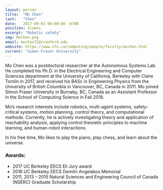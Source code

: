 ```yaml
---
layout: person
title:  "Mo Chen"
last:   "Chen"
date:   2017-09-01 00:00:00 -0700
position: alumni
excerpt: "Robotic safety"
img: MoChen.png
email: mochen72@stanford.edu
website: https://www.sfu.ca/computing/people/faculty/mochen.html
current: "Simon Fraser University"
---
```


Mo Chen was a postdoctoral researcher at the Autonomous Systems Lab. He completed his Ph.D. in the Electrical Engineering and Computer Sciences department at the University of California, Berkeley with Claire Tomlin in 2017, and received his BASc in Engineering Physics from the University of British Columbia in Vancouver, BC, Canada in 2011. Mo joined Simon Fraser University in Burnaby, BC, Canada as an Assistant Professor in the School of Computing Science in Fall 2018.

Mo’s research interests include robotics, multi-agent systems, safety-critical systems, motion planning, control theory, and computational methods. Currently, he is actively investigating theory and application of reachability analysis, applying control theoretic principles to machine learning, and human-robot interactions.

In his free time, Mo likes to play the piano, play chess, and learn about the universe.

### Awards:
- 2017 UC Berkeley EECS Eli Jury award
- 2016 UC Berkeley EECS Demitri Angelakos Memorial
- 2011, 2013 – 2015 Natural Sciences and Engineering Council of Canada (NSERC) Graduate Scholarship

